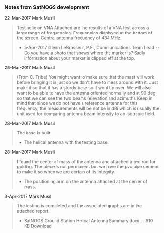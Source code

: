 ### Notes from SatNOGS development

22-Mar-2017  Mark Musil
> Test helix on VNA
> Attached are the results of a VNA test across a large range of frequencies. Frequencies displayed at the
> bottom of the screen. Central antenna frequency of 434 MHz.
>
> * 5-Apr-2017 Glenn LeBrasseur, P.E., Communications Team Lead -- 
>  Do you have a photo that shows where the marker is? Sadly information about your marker is clipped off at the top.
>

28-Mar-2017  Mark Musil
> (From C. Tribe)
> You might want to make sure that the mast will work before bringing it in just so we don't have to mess around with it.
> Just make it so that it has a sturdy base so it wont tip over. We will also want to be able to have the antenna oriented
> normally and at 90 deg so that we can see the two beams (elevation and azimuth). Keep in mind that since we do not have
> a reference antenna for this frequency, the measurements will be not be in dBi which is usually the unit used for comparing
> antenna beam intensity to an isotropic field.
>
28-Mar-2017  Mark Musil
> The base is built
> * The helical antenna with the testing base.
>
28-Mar-2017  Mark Musil
> I found the center of mass of the antenna and attached a pvc rod for guiding. The piece is not permanent but we have
> the pvc pipe cement to make it so when we are certain of its integrity.
> * The positioning arm on the antenna attached at the center of mass.

3-Apr-2017  Mark Musil
> The testing is completed and the associated graphs are in the attached report. 
>  * SatNOGS Ground Station Helical Antenna Summary.docx -- 910 KB Download
>
